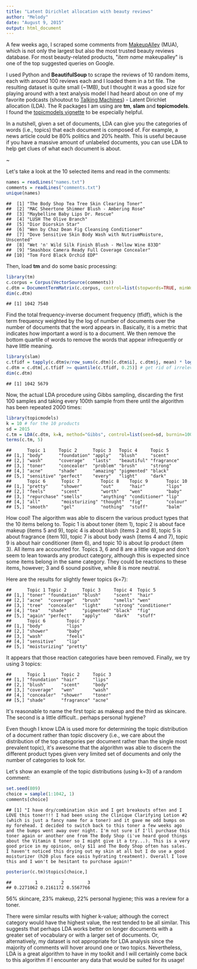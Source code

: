 ```yaml
---
title: "Latent Dirichlet allocation with beauty reviews"
author: "Melody"
date: "August 9, 2015"
output: html_document
---
```


A few weeks ago, I scraped some comments from [MakeupAlley](www.makeupalley.com) (MUA), which is not only the largest but also the most trusted beauty reviews database. For most beauty-related products, "*item name* makeupalley" is one of the top suggested queries on Google. 

I used Python and **BeautifulSoup** to scrape the reviews of 10 random items, each with around 100 reviews each and I loaded them in a txt file. The resulting dataset is quite small (~1MB), but I thought it was a good size for playing around with a text analysis model I had heard about on one of my favorite podcasts (shoutout to [Talking Machines](http://www.thetalkingmachines.com/)) - Latent Dirichlet allocation (LDA). The R packages I am using are **tm**, **slam** and **topicmodels**. I found the [topicmodels vignette](https://cran.r-project.org/web/packages/topicmodels/vignettes/topicmodels.pdf) to be especially helpful. 

In a nutshell, given a set of documents, LDA can give you the categories of words (i.e., topics) that each document is composed of. For example, a news article could be 80% politics and 20% health. This is useful because if you have a massive amount of unlabeled documents, you can use LDA to help get clues of what each document is about. 

~

Let's take a look at the 10 selected items and read in the comments: 


```r
names = readLines("names.txt")
comments = readLines("comments.txt")
unique(names)
```

```
##  [1] "The Body Shop Tea Tree Skin Clearing Toner"                   
##  [2] "MAC Sheertone Shimmer Blush - Ambering Rose"                  
##  [3] "Maybelline Baby Lips Dr. Rescue"                              
##  [4] "LUSH The Olive Branch"                                        
##  [5] "Dior Diorskin Star"                                           
##  [6] "Wen by Chaz Dean Fig Cleansing Conditioner"                   
##  [7] "Dove Sensitive Skin Body Wash with NutriumMoisture, Unscented"
##  [8] "Wet 'n' Wild Silk Finish Blush - Mellow Wine 833D"            
##  [9] "Smashbox Camera Ready Full Coverage Concealer"                
## [10] "Tom Ford Black Orchid EDP"
```

Then, load **tm** and do some basic processing: 


```r
library(tm)
c.corpus = Corpus(VectorSource(comments))
c.dtm = DocumentTermMatrix(c.corpus, control=list(stopwords=TRUE, minWordLength=3, removeNumbers=TRUE, removePunctuation=TRUE, tolower=TRUE, stemDocument=TRUE))
dim(c.dtm) 
```

```
## [1] 1042 7540
```

Find the total frequency-inverse document frequency (tfidf), which is the term frequency weighted by the log of number of documents over the number of documents that the word appears in. Basically, it is a metric that indicates how important a word is to a document. We then remove the bottom quartile of words to remove the words that appear infrequently or have little meaning. 


```r
library(slam)
c.tfidf = tapply(c.dtm$v/row_sums(c.dtm)[c.dtm$i], c.dtm$j, mean) * log2(nDocs(c.dtm)/col_sums(c.dtm>0))
c.dtm = c.dtm[,c.tfidf >= quantile(c.tfidf, 0.25)] # get rid of irrelevant terms 
dim(c.dtm) 
```

```
## [1] 1042 5679
```

Now, the actual LDA procedure using Gibbs sampling, discarding the first 100 samples and taking every 100th sample from there until the algorithm has been repeated 2000 times: 


```r
library(topicmodels)
k = 10 # for the 10 products
sd = 2015 
c.tm = LDA(c.dtm, k=k, method="Gibbs", control=list(seed=sd, burnin=100, thin=100)) # default 2000 iterations
terms(c.tm, 5)
```

```
##      Topic 1     Topic 2      Topic 3   Topic 4     Topic 5    
## [1,] "body"      "foundation" "apply"   "blush"     "scent"    
## [2,] "wash"      "coverage"   "lasts"   "beautiful" "fragrance"
## [3,] "toner"     "concealer"  "problem" "brush"     "strong"   
## [4,] "acne"      "shade"      "amazing" "pigmented" "black"    
## [5,] "sensitive" "perfect"    "every"   "light"     "dark"     
##      Topic 6      Topic 7        Topic 8    Topic 9       Topic 10
## [1,] "pretty"     "shower"       "out"      "hair"        "lips"  
## [2,] "feels"      "scent"        "worth"    "wen"         "baby"  
## [3,] "repurchase" "smells"       "anything" "conditioner" "lip"   
## [4,] "all"        "moisturizing" "thought"  "fig"         "colour"
## [5,] "smooth"     "gel"          "nothing"  "stuff"       "balm"
```

How cool! The algorithm was able to discern the various product types that the 10 items belong to. Topic 1 is about toner (item 1), topic 2 is about face makeup (items 5 and 9), topic 4 is about blush (items 2 and 8), topic 5 is about fragrance (item 10), topic 7 is about body wash (items 4 and 7), topic 9 is about hair conditioner (item 6), and topic 10 is about lip product (item 3). All items are accounted for. Topics 3, 6 and 8 are a little vague and don't seem to lean towards any product category, although this is expected since some items belong in the same category. They could be reactions to these items, however; 3 and 6 sound positive, while 8 is more neutral. 

Here are the results for slightly fewer topics (k=7): 


```
##      Topic 1 Topic 2      Topic 3     Topic 4  Topic 5      
## [1,] "toner" "foundation" "blush"     "scent"  "hair"       
## [2,] "acne"  "coverage"   "brush"     "smells" "wen"        
## [3,] "tree"  "concealer"  "light"     "strong" "conditioner"
## [4,] "tea"   "shade"      "pigmented" "black"  "fig"        
## [5,] "again" "perfect"    "apply"     "dark"   "stuff"      
##      Topic 6        Topic 7 
## [1,] "body"         "lips"  
## [2,] "shower"       "baby"  
## [3,] "wash"         "feels" 
## [4,] "sensitive"    "lip"   
## [5,] "moisturizing" "pretty"
```

It appears that those reaction categories have been removed. Finally, we try using 3 topics: 


```
##      Topic 1      Topic 2     Topic 3
## [1,] "foundation" "hair"      "lips" 
## [2,] "blush"      "scent"     "body" 
## [3,] "coverage"   "wen"       "wash" 
## [4,] "concealer"  "shower"    "toner"
## [5,] "shade"      "fragrance" "acne"
```

It's reasonable to name the first topic as makeup and the third as skincare. The second is a little difficult.. perhaps personal hygiene?

Even though I know LDA is used more for determining the topic distribution of a document rather than topic discovery (i.e., we care about the distribution of the top categories per document rather than the single most prevalent topic), it's awesome that the algorithm was able to discern the different product types given very limited set of documents and only the number of categories to look for. 

Let's show an example of the topic distributions (using k=3) of a random comment:


```r
set.seed(809)
choice = sample(1:1042, 1)
comments[choice]
```

```
## [1] "I have dry/combination skin and I get breakouts often and I LOVE this toner!!! I had been using the Clinique Clarifying Lotion #2 (which is just a fancy name for a toner) and it gave me odd bumps on my forehead. I decided to switch back to this toner a few weeks ago and the bumps went away over night. I'm not sure if I'll purchase this toner again or another one from The Body Shop (i've heard good things about the Vitamin E toner so I might give it a try...). This is a very good price in my opinion, only $11 and The Body Shop often has sales. I haven't noticed this drying out my skin at all but I do use a good moisturizer (h20 plus face oasis hydrating treatment). Overall I love this and I won't be hesitant to purchase again!"
```

```r
posterior(c.tm)$topics[choice,]
```

```
##         1         2         3 
## 0.2271062 0.2161172 0.5567766
```

56% skincare, 23% makeup, 22% personal hygiene; this was a review for a toner. 

There were similar results with higher k-value; although the correct category would have the highest value, the rest tended to be all similar. This suggests that perhaps LDA works better on longer documents with a greater set of vocabulary or with a larger set of documents. Or, alternatively, my dataset is not appropriate for LDA analysis since the majority of comments will hover around one or two topics. Nevertheless, LDA is a great algorithm to have in my toolkit and I will certainly come back to this algorithm if I encounter any data that would be suited for its usage! 
